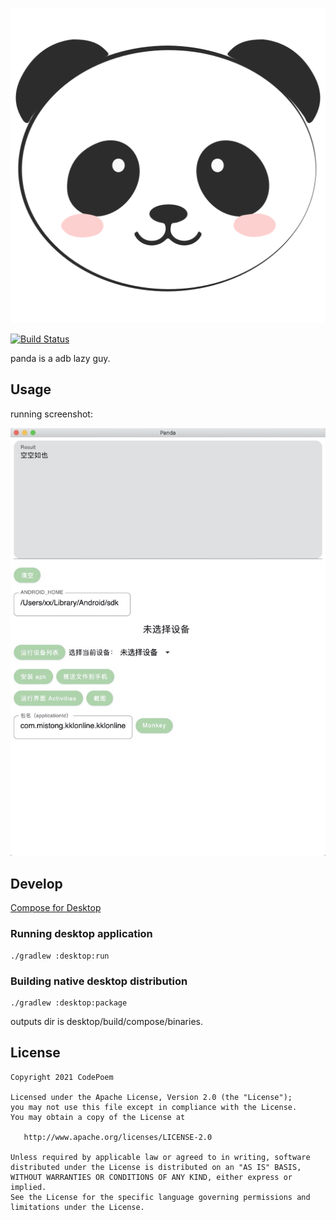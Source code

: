 ![panda](icon.png)

[![Build Status](https://travis-ci.org/CodePoem/panda.svg?branch=master)](https://travis-ci.org/CodePoem/panda)

panda is a adb lazy guy.


Usage
-----

running screenshot:

![screenshot](screenshot.jpg)

Develop
--------

[Compose for Desktop](https://github.com/JetBrains/compose-jb)

### Running desktop application

```shell
./gradlew :desktop:run
```

### Building native desktop distribution

```shell
./gradlew :desktop:package
```

outputs dir is desktop/build/compose/binaries.

License
-------

    Copyright 2021 CodePoem

    Licensed under the Apache License, Version 2.0 (the "License");
    you may not use this file except in compliance with the License.
    You may obtain a copy of the License at

       http://www.apache.org/licenses/LICENSE-2.0

    Unless required by applicable law or agreed to in writing, software
    distributed under the License is distributed on an "AS IS" BASIS,
    WITHOUT WARRANTIES OR CONDITIONS OF ANY KIND, either express or implied.
    See the License for the specific language governing permissions and
    limitations under the License.


